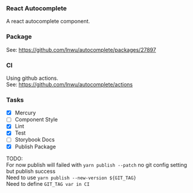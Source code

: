### React Autocomplete

A react autocomplete component.

### Package

See: https://github.com/lnwu/autocomplete/packages/27897

### CI

Using github actions.  
See: https://github.com/lnwu/autocomplete/actions


### Tasks

- [x] Mercury
- [ ] Component Style
- [x] Lint
- [x] Test
- [ ] Storybook Docs
- [x] Publish Package

TODO:  
For now publish will failed with `yarn publish --patch` no git config setting but publish success  
Need to use `yarn publish --new-version ${GIT_TAG}`  
Need to define `GIT_TAG var in CI`
